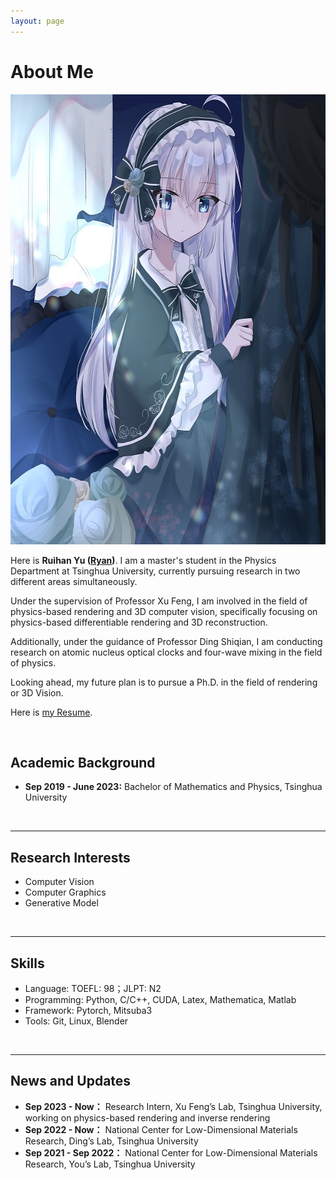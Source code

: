 ```yaml
---
layout: page
---
```


# About Me
<img src="/images/Ryan.jpg" class="floatpic" width="600" height="720">

Here is **Ruihan Yu ([Ryan](/file/CV_Yu_Ruihan_en.pdf))**.
I am a master's student in the Physics Department at Tsinghua University, currently pursuing research in two different areas simultaneously. 

Under the supervision of Professor Xu Feng, I am involved in the field of physics-based rendering and 3D computer vision, specifically focusing on physics-based differentiable rendering and 3D reconstruction.

Additionally, under the guidance of Professor Ding Shiqian, I am conducting research on atomic nucleus optical clocks and four-wave mixing in the field of physics.

Looking ahead, my future plan is to pursue a Ph.D. in the field of rendering or 3D Vision. 

Here is [my Resume](/file/CV_Yu_Ruihan_en.pdf).

<br>

## Academic Background

- **Sep 2019 - June 2023:** Bachelor of Mathematics and Physics, Tsinghua University

<br>

---

## Research Interests

- Computer Vision
- Computer Graphics
- Generative Model

<br>

---

## Skills

- Language: TOEFL: 98；JLPT: N2
- Programming: Python, C/C++, CUDA, Latex, Mathematica, Matlab 
- Framework: Pytorch, Mitsuba3
- Tools: Git, Linux, Blender



<br>

---

## News and Updates

- **Sep 2023 - Now：** Research Intern, Xu Feng’s Lab, Tsinghua University, working on physics-based rendering and inverse rendering
- **Sep 2022 - Now：** National Center for Low-Dimensional Materials Research, Ding’s Lab, Tsinghua University
- **Sep 2021 - Sep 2022：** National Center for Low-Dimensional Materials Research, You’s Lab, Tsinghua University

<br>
